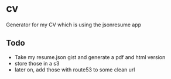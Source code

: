 # cv
Generator for my CV which is using the jsonresume app

## Todo
- Take my resume.json gist and generate a pdf and html version
- store those in a s3
- later on, add those with route53 to some clean url
